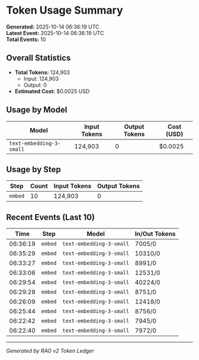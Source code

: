# Token Usage Summary

**Generated:** 2025-10-14 06:36:19 UTC  
**Latest Event:** 2025-10-14 06:36:19 UTC  
**Total Events:** 10

## Overall Statistics

- **Total Tokens:** 124,903
  - Input: 124,903
  - Output: 0
- **Estimated Cost:** $0.0025 USD

## Usage by Model

| Model | Input Tokens | Output Tokens | Cost (USD) |
|-------|-------------|---------------|------------|
| `text-embedding-3-small` | 124,903 | 0 | $0.0025 |

## Usage by Step

| Step | Count | Input Tokens | Output Tokens |
|------|-------|-------------|---------------|
| `embed` | 10 | 124,903 | 0 |

## Recent Events (Last 10)

| Time | Step | Model | In/Out Tokens |
|------|------|-------|---------------|
| 06:36:19 | `embed` | `text-embedding-3-small` | 7005/0 |
| 06:35:29 | `embed` | `text-embedding-3-small` | 10310/0 |
| 06:33:27 | `embed` | `text-embedding-3-small` | 8991/0 |
| 06:33:06 | `embed` | `text-embedding-3-small` | 12531/0 |
| 06:29:54 | `embed` | `text-embedding-3-small` | 40224/0 |
| 06:29:28 | `embed` | `text-embedding-3-small` | 8751/0 |
| 06:26:09 | `embed` | `text-embedding-3-small` | 12418/0 |
| 06:25:44 | `embed` | `text-embedding-3-small` | 8756/0 |
| 06:22:42 | `embed` | `text-embedding-3-small` | 7945/0 |
| 06:22:40 | `embed` | `text-embedding-3-small` | 7972/0 |

---
*Generated by RAG v2 Token Ledger*
